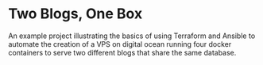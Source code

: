 # Two Blogs, One Box

An example project illustrating the basics of using Terraform and Ansible to
automate the creation of a VPS on digital ocean running four docker containers
to serve two different blogs that share the same database.

